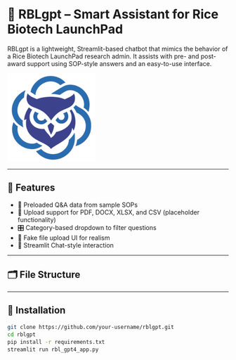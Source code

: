 # 🤖 RBLgpt – Smart Assistant for Rice Biotech LaunchPad

RBLgpt is a lightweight, Streamlit-based chatbot that mimics the behavior of a Rice Biotech LaunchPad research admin. It assists with pre- and post-award support using SOP-style answers and an easy-to-use interface.

<img src="RBLgpt_logo.png" alt="Rice Biotech LaunchPad Logo" width="200"/>

---

## 🚀 Features

- 🧠 Preloaded Q&A data from sample SOPs
- 📄 Upload support for PDF, DOCX, XLSX, and CSV (placeholder functionality)
- 🎛️ Category-based dropdown to filter questions
- 📎 Fake file upload UI for realism
- 💬 Streamlit Chat-style interaction

---

## 🗂️ File Structure


---

## 🔧 Installation

```bash
git clone https://github.com/your-username/rblgpt.git
cd rblgpt
pip install -r requirements.txt
streamlit run rbl_gpt4_app.py

